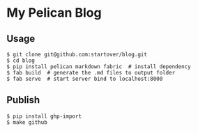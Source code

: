 # My Pelican Blog


## Usage


```
$ git clone git@github.com:startover/blog.git
$ cd blog
$ pip install pelican markdown fabric  # install dependency
$ fab build  # generate the .md files to output folder
$ fab serve  # start server bind to localhost:8000 
```

## Publish

```
$ pip install ghp-import
$ make github
```


